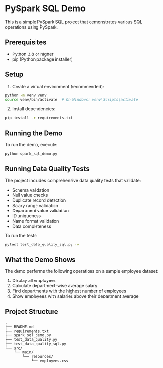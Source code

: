 # PySpark SQL Demo

This is a simple PySpark SQL project that demonstrates various SQL operations using PySpark.

## Prerequisites

- Python 3.8 or higher
- pip (Python package installer)

## Setup

1. Create a virtual environment (recommended):
```bash
python -m venv venv
source venv/bin/activate  # On Windows: venv\Scripts\activate
```

2. Install dependencies:
```bash
pip install -r requirements.txt
```

## Running the Demo

To run the demo, execute:
```bash
python spark_sql_demo.py
```

## Running Data Quality Tests

The project includes comprehensive data quality tests that validate:
- Schema validation
- Null value checks
- Duplicate record detection
- Salary range validation
- Department value validation
- ID uniqueness
- Name format validation
- Data completeness

To run the tests:
```bash
pytest test_data_quality_sql.py -v
```

## What the Demo Shows

The demo performs the following operations on a sample employee dataset:

1. Display all employees
2. Calculate department-wise average salary
3. Find departments with the highest number of employees
4. Show employees with salaries above their department average

## Project Structure

```
.
├── README.md
├── requirements.txt
├── spark_sql_demo.py
├── test_data_quality.py
├── test_data_quality_sql.py
└── src/
    └── main/
        └── resources/
            └── employees.csv
``` 